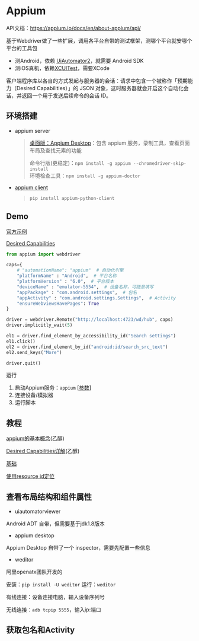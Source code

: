 # Appium

API文档：<https://appium.io/docs/en/about-appium/api/>

基于Webdriver做了一些扩展，调用各平台自带的测试框架，测哪个平台就安哪个平台的工具包

- 测Android，依赖 [UiAutomator2](https://appium.io/docs/en/drivers/android-uiautomator2/)，就需要 Android SDK
- 测iOS真机，依赖[XCUITest](https://appium.io/docs/en/drivers/ios-xcuitest-real-devices/)，需要XCode

客户端程序库以各自的方式发起与服务器的会话：请求中包含一个被称作「预期能力（Desired Capabilities）」的 JSON 对象，这时服务器就会开启这个自动化会话，并返回一个用于发送后续命令的会话 ID。

## 环境搭建

- appium server
  > [桌面版：Appium Desktop](https://github.com/appium/appium-desktop/releases)：包含 appium 服务，录制工具，查看页面布局及查找元素的功能
  >
  > 命令行版(更稳定)：`npm install -g appium --chromedriver-skip-install`  
  > 环境检查工具：`npm install -g appium-doctor`

- [appium client](https://github.com/appium/python-client)
  > `pip install appium-python-client`

## Demo

[官方示例](https://github1s.com/appium/appium/blob/master/sample-code/python/README.md)

[Desired Capabilities](https://appium.io/docs/en/writing-running-appium/caps/index.html)

```python
from appium import webdriver

caps={
    # "automationName": "appium"  # 自动化引擎
    "platformName" : "Android",  # 平台名称
    "platformVersion" : "6.0",  # 平台版本
    "deviceName" : "emulator-5554",  # 设备名称，可随意填写
    "appPackage" : "com.android.settings",  # 包名
    "appActivity" : "com.android.settings.Settings",  # Activity
    "ensureWebviewsHavePages": True
}

driver = webdriver.Remote("http://localhost:4723/wd/hub", caps)
driver.implicitly_wait(5)

el1 = driver.find_element_by_accessibility_id("Search settings")
el1.click()
el2 = driver.find_element_by_id("android:id/search_src_text")
el2.send_keys("More")

driver.quit()
```

运行

1. 启动Appium服务：`appium` [[参数](https://appium.io/docs/en/writing-running-appium/server-args/index.html)]
2. 连接设备/模拟器
3. 运行脚本

## 教程

[appium的基本概念](http://www.cnblogs.com/nbkhic/p/3803830.html)(乙醇)

[Desired Capabilities详解](http://www.cnblogs.com/nbkhic/p/3805805.html)(乙醇)

[基础](http://www.cnblogs.com/nbkhic/p/3807871.html)

[使用resource id定位](http://www.cnblogs.com/nbkhic/p/3813792.html)

## 查看布局结构和组件属性

- uiautomatorviewer

Android ADT 自带，但需要基于jdk1.8版本

- appium desktop

Appium Desktop 自带了一个 inspector，需要先配置一些信息

- weditor

阿里openatx团队开发的

安装：`pip install -U weditor`
运行：`weditor`

有线连接：设备连接电脑，输入设备序列号

无线连接：`adb tcpip 5555`，输入ip:端口

## 获取包名和Activity
